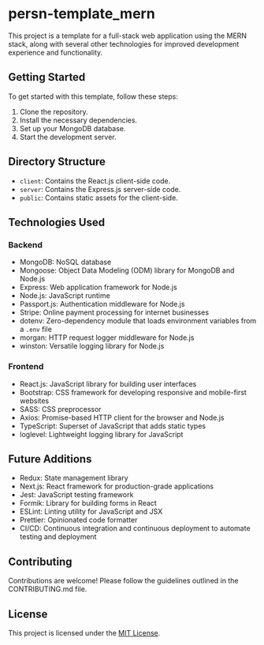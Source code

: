 # persn-template_mern
This project is a template for a full-stack web application using the MERN stack, along with several other technologies for improved development experience and functionality.

## Getting Started
To get started with this template, follow these steps:

1. Clone the repository.
2. Install the necessary dependencies.
3. Set up your MongoDB database.
4. Start the development server.

## Directory Structure
- `client`: Contains the React.js client-side code.
- `server`: Contains the Express.js server-side code.
- `public`: Contains static assets for the client-side.

## Technologies Used
### Backend
- MongoDB: NoSQL database
- Mongoose: Object Data Modeling (ODM) library for MongoDB and Node.js
- Express: Web application framework for Node.js
- Node.js: JavaScript runtime
- Passport.js: Authentication middleware for Node.js
- Stripe: Online payment processing for internet businesses
- dotenv: Zero-dependency module that loads environment variables from a `.env` file
- morgan: HTTP request logger middleware for Node.js
- winston: Versatile logging library for Node.js

### Frontend
- React.js: JavaScript library for building user interfaces
- Bootstrap: CSS framework for developing responsive and mobile-first websites
- SASS: CSS preprocessor
- Axios: Promise-based HTTP client for the browser and Node.js
- TypeScript: Superset of JavaScript that adds static types
- loglevel: Lightweight logging library for JavaScript

## Future Additions
- Redux: State management library
- Next.js: React framework for production-grade applications
- Jest: JavaScript testing framework
- Formik: Library for building forms in React
- ESLint: Linting utility for JavaScript and JSX
- Prettier: Opinionated code formatter
- CI/CD: Continuous integration and continuous deployment to automate testing and deployment

## Contributing
Contributions are welcome! Please follow the guidelines outlined in the CONTRIBUTING.md file.

## License

This project is licensed under the [MIT License](LICENSE).
